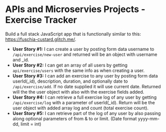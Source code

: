 # APIs and Microservies Projects - Exercise Tracker

Build a full stack JavaScript app that is functionally similar to this: https://fuschia-custard.glitch.me/.

-   **User Story #1:** I can create a user by posting form data username to `/api/exercise/new-user` and returned will be an object with username and \_id.
-   **User Story #2:** I can get an array of all users by getting `api/exercise/users` with the same info as when creating a user.
-   **User Story #3:** I can add an exercise to any user by posting form data userId(\_id), description, duration, and optionally date to `/api/exercise/add`. If no date supplied it will use current date. Returned will the the user object with also with the exercise fields added.
-   **User Story #4:** I can retrieve a full exercise log of any user by getting `/api/exercise/log` with a parameter of userId(\_id). Return will be the user object with added array log and count (total exercise count).
-   **User Story #5:** I can retrieve part of the log of any user by also passing along optional parameters of from & to or limit. (Date format yyyy-mm-dd, limit = int)
